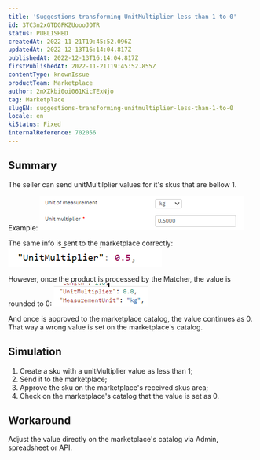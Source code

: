 ```yaml
---
title: 'Suggestions transforming UnitMultiplier less than 1 to 0'
id: 3TC3n2xGTDGFKZUoooJOTR
status: PUBLISHED
createdAt: 2022-11-21T19:45:52.096Z
updatedAt: 2022-12-13T16:14:04.817Z
publishedAt: 2022-12-13T16:14:04.817Z
firstPublishedAt: 2022-11-21T19:45:52.855Z
contentType: knownIssue
productTeam: Marketplace
author: 2mXZkbi0oi061KicTExNjo
tag: Marketplace
slugEN: suggestions-transforming-unitmultiplier-less-than-1-to-0
locale: en
kiStatus: Fixed
internalReference: 702056
---
```


## Summary



The seller can send unitMultilplier values for it's skus that are bellow 1.

Example:
 ![](https://raw.githubusercontent.com/vtexdocs/help-center-content/refs/heads/main/docs/en/known-issues/Marketplace/suggestions-transforming-unitmultiplier-less-than-1-to-0_1.png)

The same info is sent to the marketplace correctly:
 ![](https://raw.githubusercontent.com/vtexdocs/help-center-content/refs/heads/main/docs/en/known-issues/Marketplace/suggestions-transforming-unitmultiplier-less-than-1-to-0_2.png)

However, once the product is processed by the Matcher, the value is rounded to 0:
 ![](https://raw.githubusercontent.com/vtexdocs/help-center-content/refs/heads/main/docs/en/known-issues/Marketplace/suggestions-transforming-unitmultiplier-less-than-1-to-0_3.png)

And once is approved to the marketplace catalog, the value continues as 0. That way a wrong value is set on the marketplace's catalog.


##

## Simulation



1. Create a sku with a unitMultiplier value as less than 1;
2. Send it to the marketplace;
3. Approve the sku on the marketplace's received skus area;
4. Check on the marketplace's catalog that the value is set as 0.


##

## Workaround


Adjust the value directly on the marketplace's catalog via Admin, spreadsheet or API.

